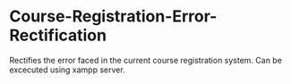 # Course-Registration-Error-Rectification
Rectifies the error faced in the current course registration system.
Can be excecuted using xampp server.
